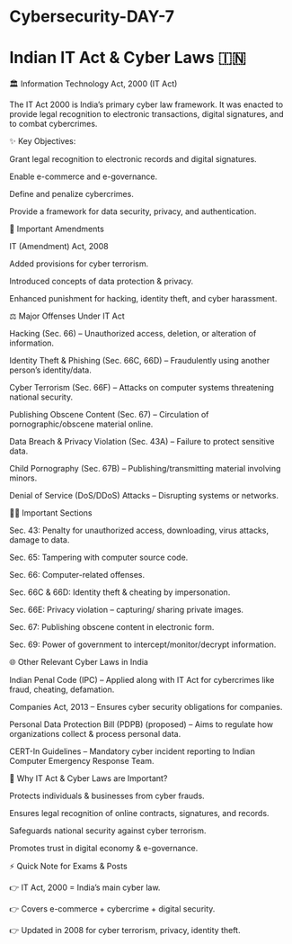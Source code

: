 # Cybersecurity-DAY-7
# Indian IT Act & Cyber Laws 🇮🇳

🏛️ Information Technology Act, 2000 (IT Act)

The IT Act 2000 is India’s primary cyber law framework. It was enacted to provide legal recognition to electronic transactions, digital signatures, and to combat cybercrimes.

✨ Key Objectives:

Grant legal recognition to electronic records and digital signatures.

Enable e-commerce and e-governance.

Define and penalize cybercrimes.

Provide a framework for data security, privacy, and authentication.

🔑 Important Amendments

IT (Amendment) Act, 2008

Added provisions for cyber terrorism.

Introduced concepts of data protection & privacy.

Enhanced punishment for hacking, identity theft, and cyber harassment.

⚖️ Major Offenses Under IT Act

Hacking (Sec. 66) – Unauthorized access, deletion, or alteration of information.

Identity Theft & Phishing (Sec. 66C, 66D) – Fraudulently using another person’s identity/data.

Cyber Terrorism (Sec. 66F) – Attacks on computer systems threatening national security.

Publishing Obscene Content (Sec. 67) – Circulation of pornographic/obscene material online.

Data Breach & Privacy Violation (Sec. 43A) – Failure to protect sensitive data.

Child Pornography (Sec. 67B) – Publishing/transmitting material involving minors.

Denial of Service (DoS/DDoS) Attacks – Disrupting systems or networks.

🧑‍⚖️ Important Sections

Sec. 43: Penalty for unauthorized access, downloading, virus attacks, damage to data.

Sec. 65: Tampering with computer source code.

Sec. 66: Computer-related offenses.

Sec. 66C & 66D: Identity theft & cheating by impersonation.

Sec. 66E: Privacy violation – capturing/ sharing private images.

Sec. 67: Publishing obscene content in electronic form.

Sec. 69: Power of government to intercept/monitor/decrypt information.

🌐 Other Relevant Cyber Laws in India

Indian Penal Code (IPC) – Applied along with IT Act for cybercrimes like fraud, cheating, defamation.

Companies Act, 2013 – Ensures cyber security obligations for companies.

Personal Data Protection Bill (PDPB) (proposed) – Aims to regulate how organizations collect & process personal data.

CERT-In Guidelines – Mandatory cyber incident reporting to Indian Computer Emergency Response Team.

📌 Why IT Act & Cyber Laws are Important?

Protects individuals & businesses from cyber frauds.

Ensures legal recognition of online contracts, signatures, and records.

Safeguards national security against cyber terrorism.

Promotes trust in digital economy & e-governance.

⚡ Quick Note for Exams & Posts

👉 IT Act, 2000 = India’s main cyber law.

👉 Covers e-commerce + cybercrime + digital security.

👉 Updated in 2008 for cyber terrorism, privacy, identity theft.
